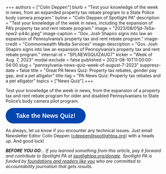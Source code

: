 +++
authors = ["Colin Deppen"]
blurb = "Test your knowledge of the week in news, from an expanded property tax rebate program to a State Police body camera program."
byline = "Colin Deppen of Spotlight PA"
description = "Test your knowledge of the week in news, including the expansion of PA’s property tax and rent rebate program."
image = "2023/08/01jd-7e5a-npw2-p44c.jpeg"
image-caption = "Gov. Josh Shapiro signs into law an expansion of Pennsylvania’s property tax and rent rebate program."
image-credit = "Commonwealth Media Services"
image-description = "Gov. Josh Shapiro signs into law an expansion of Pennsylvania’s property tax and rent rebate program."
internal-id = "SPLNEWSQUIZAUG7"
kicker = "Week of Aug. 7, 2023"
modal-exclude = false
published = 2023-08-10T11:00:00-04:00
slug = "pennsylvania-news-quiz-week-of-august-7-2023"
suppress-date = false
title = "Great PA News Quiz: Property tax rebates, gender pay gap, and a pet alligator"
title-tag = "PA News Quiz: Property tax rebates and a pet alligator"
topics = ["News Quiz"]
+++

Test your knowledge of the week in news, from the expansion of a property tax and rent rebate program for older and disabled Pennsylvanians to State Police’s body camera pilot program.<br/>

<button data-tf-popup="tP8BrEKo" data-tf-opacity="100" data-tf-size="100" data-tf-iframe-props="title=SPL News Quiz Week 29 - Aug. 10" data-tf-transitive-search-params data-tf-medium="snippet" style="all:unset;font-family:Helvetica,Arial,sans-serif;display:inline-block;max-width:100%;white-space:nowrap;overflow:hidden;text-overflow:ellipsis;background-color:#0445AF;color:#fff;font-size:20px;border-radius:25px;padding:0 33px;font-weight:bold;height:50px;cursor:pointer;line-height:50px;text-align:center;margin:0;text-decoration:none;">Take the News Quiz!</button><script src="//embed.typeform.com/next/embed.js"></script>

As always, let us know if you encounter any technical issues. Just email Newsletter Editor Colin Deppen (cdeppen@spotlightpa.org) with a heads up. And good luck!

<strong><em>BEFORE YOU GO</em></strong><em>… If you learned something from this article, pay it forward and contribute to Spotlight PA at </em><a href="https://www.spotlightpa.org/donate"><em>spotlightpa.org/donate</em></a><em>. Spotlight PA is funded by </em><a href="https://www.spotlightpa.org/support"><em>foundations and readers like you</em></a><em> who are committed to accountability journalism that gets results.</em>

